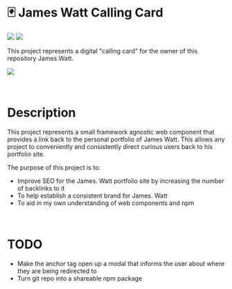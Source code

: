 # 🃏 James Watt Calling Card
![](https://img.shields.io/github/license/Hiccup246/james-watt-calling-card)
![](https://img.shields.io/github/languages/code-size/Hiccup246/james-watt-calling-card)

This project represents a digital "calling card" for the owner of this repository James.Watt.

![](https://i.imgur.com/oZxhK3U.png)

<br>

# Description
This project represents a small framework agnostic web component that provides a link back to the personal portfolio of James Watt. This allows any project to conveniently and consistently direct curious users back to his portfolio site.

The purpose of this project is to:
- Improve SEO for the James. Watt portfolio site by increasing the number of backlinks to it
- To help establish a consistent brand for James. Watt
- To aid in my own understanding of web components and npm

<br>

# TODO
- Make the anchor tag open up a modal that informs the user about where they are being redirected to
- Turn git repo into a shareable npm package